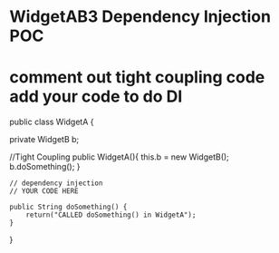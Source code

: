 # WidgetAB3  Dependency Injection POC

# comment out tight coupling code add your code to do DI

public class WidgetA {
	
   private WidgetB b;
   
   //Tight Coupling
   public WidgetA(){
    	this.b = new WidgetB();
    	b.doSomething();
   }

    // dependency injection   
    // YOUR CODE HERE
 
	public String doSomething() {
		return("CALLED doSomething() in WidgetA");
	}
}
